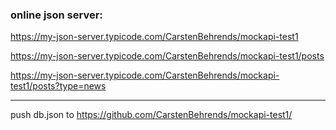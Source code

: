 ### online json server:

https://my-json-server.typicode.com/CarstenBehrends/mockapi-test1

https://my-json-server.typicode.com/CarstenBehrends/mockapi-test1/posts

https://my-json-server.typicode.com/CarstenBehrends/mockapi-test1/posts?type=news

---

push db.json to https://github.com/CarstenBehrends/mockapi-test1/

